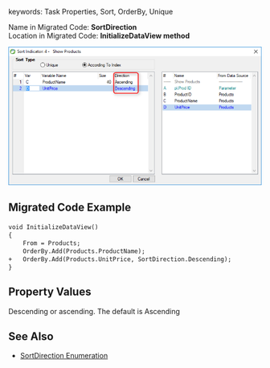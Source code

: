 ﻿keywords: Task Properties, Sort, OrderBy, Unique

Name in Migrated Code: **SortDirection**  
Location in Migrated Code: **InitializeDataView method**  

![](2017-11-21_13h39_13.png)

## Migrated Code Example

```csdiff   
void InitializeDataView()
{
    From = Products;
    OrderBy.Add(Products.ProductName);
+   OrderBy.Add(Products.UnitPrice, SortDirection.Descending);
}
```  

## Property Values
Descending or ascending. The default is Ascending

## See Also
* [SortDirection Enumeration](http://www.fireflymigration.com/reference/html/T_Firefly_Box_SortDirection.htm)  
